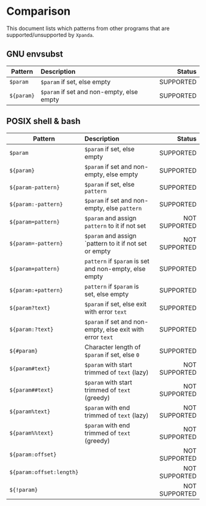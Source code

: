 # Comparison

This document lists which patterns from other programs that are supported/unsupported by `Xpanda`.

## GNU envsubst

| Pattern    | Description                                                |        Status |
|------------|:-----------------------------------------------------------|--------------:|
| `$param`   | `$param` if set, else empty                                |     SUPPORTED |
| `${param}` | `$param` if set and non-empty, else empty                  |     SUPPORTED |

## POSIX shell & bash

| Pattern                  | Description                                                |        Status |
|--------------------------|:-----------------------------------------------------------|--------------:|
| `$param`                 | `$param` if set, else empty                                |     SUPPORTED |
| `${param}`               | `$param` if set and non-empty, else empty                  |     SUPPORTED |
| `${param-pattern}`       | `$param` if set, else `pattern`                            |     SUPPORTED |
| `${param:-pattern}`      | `$param` if set and non-empty, else `pattern`              |     SUPPORTED |
| `${param=pattern}`       | `$param` and assign `pattern` to it if not set             | NOT SUPPORTED |
| `${param=-pattern}`      | `$param` and assign `pattern to it if not set or empty     | NOT SUPPORTED |
| `${param+pattern}`       | `pattern` if `$param` is set and non-empty, else empty     |     SUPPORTED |
| `${param:+pattern}`      | `pattern` if `$param` is set, else empty                   |     SUPPORTED |
| `${param?text}`          | `$param` if set, else exit with error `text`               |     SUPPORTED |
| `${param:?text}`         | `$param` if set and non-empty, else exit with error `text` |     SUPPORTED |
| `${#param}`              | Character length of `$param` if set, else `0`              |     SUPPORTED |
| `${param#text}`          | `$param` with start trimmed of `text` (lazy)               | NOT SUPPORTED |
| `${param##text}`         | `$param` with start trimmed of `text` (greedy)             | NOT SUPPORTED |
| `${param%text}`          | `$param` with end trimmed of `text` (lazy)                 | NOT SUPPORTED |
| `${param%%text}`         | `$param` with end trimmed of `text` (greedy)               | NOT SUPPORTED |
| `${param:offset}`        |                                                            | NOT SUPPORTED |
| `${param:offset:length}` |                                                            | NOT SUPPORTED |
| `${!param}`              |                                                            | NOT SUPPORTED |
